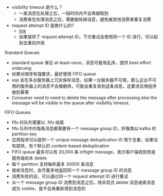 - visibility timeout 是什么？
	- 一条消息在处理之后，一段时间内不会再被取到
	- 消费者在处理消息之后，需要删除掉消息，避免被其他消费者重复消费
- request attempt ID 是做什么的?
	- [link](https://docs.aws.amazon.com/AWSSimpleQueueService/latest/SQSDeveloperGuide/using-receiverequestattemptid-request-parameter.html)
	- 如果提供了 request attempt ID，下次重试会使用同一个 ID 进行，可以起到去重的作用

Standard Queues
- standard queue 保证 at-least-once，消息可能有乱序，提供 best-effort orderuing
- 如果对顺序有强要求，最好使用 FIFO queue
- sqs 会在多台服务器上冗余保存消息，如果一台服务器不可用，那么这台不可用的服务器上的消息不会被删除，可能会重复收到这条消息，这要求应用程序做到幂等
- Consumer need to need to delete the message after processing else the message will be visible in the queue after visibility timeout.

FIFO Queues
- fifo 的队列需要以 .fifo 结尾
- fifo 队列中的每条消息都需要有一个 message group ID，好像类似 kafka 的 partition key
- 应用程序可以提供一个 unique message deduplication ID 用于去重，如果没有提供，有个默认的 content-based deduplication
- FIFO queue 最多可以有 20,000 条 inflight message，表示客户端收到但是服务端尚未 delete
- 每个 partition 支持每秒最多 30000 条消息
- 接收消息时，会尽量多地返回同一个 message group ID 的消息
- 消费失败的话，可以通过同一个 request attempt ID 进行重试
- 从一个 message group ID 消费到消息之后，除非显式 delete 消息或者消息成为 visible，是不会再重新得到消息的
